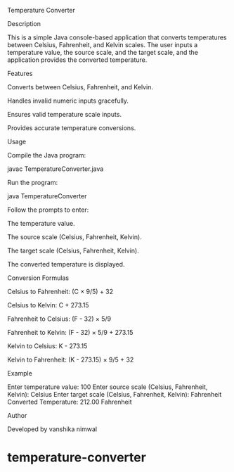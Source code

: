 Temperature Converter

Description

This is a simple Java console-based application that converts temperatures between Celsius, Fahrenheit, and Kelvin scales. The user inputs a temperature value, the source scale, and the target scale, and the application provides the converted temperature.

Features

Converts between Celsius, Fahrenheit, and Kelvin.

Handles invalid numeric inputs gracefully.

Ensures valid temperature scale inputs.

Provides accurate temperature conversions.

Usage

Compile the Java program:

javac TemperatureConverter.java

Run the program:

java TemperatureConverter

Follow the prompts to enter:

The temperature value.

The source scale (Celsius, Fahrenheit, Kelvin).

The target scale (Celsius, Fahrenheit, Kelvin).

The converted temperature is displayed.

Conversion Formulas

Celsius to Fahrenheit: (C × 9/5) + 32

Celsius to Kelvin: C + 273.15

Fahrenheit to Celsius: (F - 32) × 5/9

Fahrenheit to Kelvin: (F - 32) × 5/9 + 273.15

Kelvin to Celsius: K - 273.15

Kelvin to Fahrenheit: (K - 273.15) × 9/5 + 32

Example

Enter temperature value: 100
Enter source scale (Celsius, Fahrenheit, Kelvin): Celsius
Enter target scale (Celsius, Fahrenheit, Kelvin): Fahrenheit
Converted Temperature: 212.00 Fahrenheit

Author

Developed by vanshika nimwal

# temperature-converter
